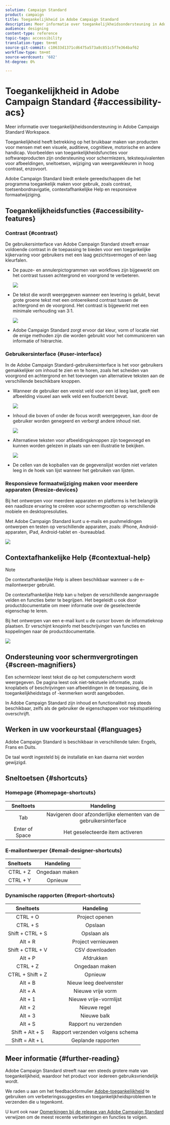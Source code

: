 ```yaml
---
solution: Campaign Standard
product: campaign
title: Toegankelijkheid in Adobe Campaign Standard
description: Meer informatie over toegankelijkheidsondersteuning in Adobe Campaign Standard Workspace.
audience: designing
content-type: reference
topic-tags: accessibility
translation-type: tm+mt
source-git-commit: c10633d1371cd6475a573a8c851c5f7e364baf62
workflow-type: tm+mt
source-wordcount: '682'
ht-degree: 0%

---
```



# Toegankelijkheid in Adobe Campaign Standard {#accessibility-acs}

Meer informatie over toegankelijkheidsondersteuning in Adobe Campaign Standard Workspace.

Toegankelijkheid heeft betrekking op het bruikbaar maken van producten voor mensen met een visuele, auditieve, cognitieve, motorische en andere handicap. Voorbeelden van toegankelijkheidsfuncties voor softwareproducten zijn ondersteuning voor schermlezers, tekstequivalenten voor afbeeldingen, sneltoetsen, wijziging van weergavekleuren in hoog contrast, enzovoort.

Adobe Campaign Standard biedt enkele gereedschappen die het programma toegankelijk maken voor gebruik, zoals contrast, toetsenbordnavigatie, contextafhankelijke Help en responsieve formaatwijziging.

## Toegankelijkheidsfuncties {#accessibility-features}

### Contrast {#contrast}

De gebruikersinterface van Adobe Campaign Standard streeft ernaar voldoende contrast in de toepassing te bieden voor een toegankelijke kijkervaring voor gebruikers met een laag gezichtsvermogen of een laag kleurfalen.

* De pauze- en annulerpictogrammen van workflows zijn bijgewerkt om het contrast tussen achtergrond en voorgrond te verbeteren.

   ![](assets/accessibility_1.png)

* De tekst die wordt weergegeven wanneer een levering is gelukt, bevat grote groene tekst met een ontoereikend contrast tussen de achtergrond en de voorgrond. Het contrast is bijgewerkt met een minimale verhouding van 3:1.

   ![](assets/accessibility_2.png)

* Adobe Campaign Standard zorgt ervoor dat kleur, vorm of locatie niet de enige methoden zijn die worden gebruikt voor het communiceren van informatie of hiërarchie.

### Gebruikersinterface {#user-interface}

In de Adobe Campaign Standard-gebruikersinterface is het voor gebruikers gemakkelijker om inhoud te zien en te horen, zoals het scheiden van voorgrond en achtergrond en het toevoegen van alternatieve teksten aan de verschillende beschikbare knoppen.

* Wanneer de gebruiker een vereist veld voor een id leeg laat, geeft een afbeelding visueel aan welk veld een foutbericht bevat.

   ![](assets/accessibility_3.png)

* Inhoud die boven of onder de focus wordt weergegeven, kan door de gebruiker worden genegeerd en verbergt andere inhoud niet.

   ![](assets/accessibility_4.png)

* Alternatieve teksten voor afbeeldingsknoppen zijn toegevoegd en kunnen worden gelezen in plaats van een illustratie te bekijken.

   ![](assets/accessibility_5.png)

* De cellen van de kopballen van de gegevenslijst worden niet verlaten leeg in de hoek van lijst wanneer het gebruiken van lijsten.

### Responsieve formaatwijziging maken voor meerdere apparaten {#resize-devices}

Bij het ontwerpen voor meerdere apparaten en platforms is het belangrijk een naadloze ervaring te creëren voor schermgrootten op verschillende mobiele en desktopresoluties.

Met Adobe Campaign Standard kunt u e-mails en pushmeldingen ontwerpen en testen op verschillende apparaten, zoals: iPhone, Android-apparaten, iPad, Android-tablet en -bureaublad.

![](assets/accessibility_6.png)

## Contextafhankelijke Help {#contextual-help}

>[!NOTE]
>
> De contextafhankelijke Help is alleen beschikbaar wanneer u de e-mailontwerper gebruikt.

De contextafhankelijke Help kan u helpen de verschillende aangevraagde velden en functies beter te begrijpen. Het begeleidt u ook door productdocumentatie om meer informatie over de geselecteerde eigenschap te leren.

Bij het ontwerpen van een e-mail kunt u de cursor boven de informatieknop plaatsen. Er verschijnt knopinfo met beschrijvingen van functies en koppelingen naar de productdocumentatie.

![](assets/accessibility_7.png)

## Ondersteuning voor schermvergrotingen {#screen-magnifiers}

Een schermlezer leest tekst die op het computerscherm wordt weergegeven. De pagina leest ook niet-tekstuele informatie, zoals knoplabels of beschrijvingen van afbeeldingen in de toepassing, die in toegankelijkheidstags of -kenmerken wordt aangeboden.

In Adobe Campaign Standard zijn inhoud en functionaliteit nog steeds beschikbaar, zelfs als de gebruiker de eigenschappen voor tekstspatiëring overschrijft.

## Werken in uw voorkeurstaal {#languages}

Adobe Campaign Standard is beschikbaar in verschillende talen: Engels, Frans en Duits.

De taal wordt ingesteld bij de installatie en kan daarna niet worden gewijzigd.

## Sneltoetsen {#shortcuts}

### Homepage {#homepage-shortcuts}

| Sneltoets | Handeling |
|:-:|:-:|
| Tab | Navigeren door afzonderlijke elementen van de gebruikersinterface |
| Enter of Space | Het geselecteerde item activeren |

### E-mailontwerper {#email-designer-shortcuts}

| Sneltoets | Handeling |
|:-:|:-:|
| CTRL + Z | Ongedaan maken |
| CTRL + Y | Opnieuw |

### Dynamische rapporten {#report-shortcuts}

| Sneltoets | Handeling |
|:-:|:-:|
| CTRL + O | Project openen |
| CTRL + S | Opslaan |
| Shift + CTRL + S | Opslaan als |
| Alt + R | Project vernieuwen |
| Shift + CTRL + V | CSV downloaden |
| Alt + P | Afdrukken |
| CTRL + Z | Ongedaan maken |
| CTRL + Shift + Z | Opnieuw |
| Alt + B | Nieuw leeg deelvenster |
| Alt + A | Nieuwe vrije vorm |
| Alt + 1 | Nieuwe vrije-vormlijst |
| Alt + 2 | Nieuwe regel |
| Alt + 3 | Nieuwe balk |
| Alt + S | Rapport nu verzenden |
| Shift + Alt + S | Rapport verzenden volgens schema |
| Shift = Alt + L | Geplande rapporten |

## Meer informatie {#further-reading}

Adobe Campaign Standard streeft naar een steeds grotere mate van toegankelijkheid, waardoor het product voor iedereen gebruiksvriendelijk wordt.

We raden u aan om het feedbackformulier [Adobe-toegankelijkheid](https://www.adobe.com/accessibility/feedback.html) te gebruiken om verbeteringssuggesties en toegankelijkheidsproblemen te verzenden die u tegenkomt.

U kunt ook naar [Opmerkingen bij de release van Adobe Campaign Standard](https://experienceleague.adobe.com/docs/campaign-standard/using/release-notes/release-notes.html?lang=en#release-notes) verwijzen om de meest recente verbeteringen en functies te volgen.